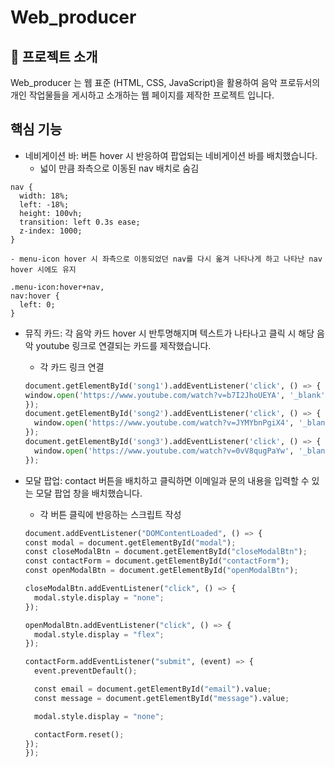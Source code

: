 # Web_producer

## 📝 프로젝트 소개

Web_producer 는 웹 표준 (HTML, CSS, JavaScript)을 활용하여 음악 프로듀서의 개인 작업물들을 게시하고 소개하는 웹 페이지를 제작한 프로젝트 입니다.

## 핵심 기능

- 네비게이션 바: 버튼 hover 시 반응하여 팝업되는 네비게이션 바를 배치했습니다.
  - 넓이 만큼 좌측으로 이동된 nav 배치로 숨김

```
nav {
  width: 18%;
  left: -18%;
  height: 100vh;
  transition: left 0.3s ease;
  z-index: 1000;
}
```

    - menu-icon hover 시 좌측으로 이동되었던 nav를 다시 옮겨 나타나게 하고 나타난 nav hover 시에도 유지

```
.menu-icon:hover+nav,
nav:hover {
  left: 0;
}
```

- 뮤직 카드: 각 음악 카드 hover 시 반투명해지며 텍스트가 나타나고 클릭 시 해당 음악 youtube 링크로 연결되는 카드를 제작했습니다.

  - 각 카드 링크 연결
  
  ```python
  document.getElementById('song1').addEventListener('click', () => {
  window.open('https://www.youtube.com/watch?v=b7I2JhoUEYA', '_blank');
  });
  document.getElementById('song2').addEventListener('click', () => {
    window.open('https://www.youtube.com/watch?v=JYMYbnPgiX4', '_blank');
  });
  document.getElementById('song3').addEventListener('click', () => {
    window.open('https://www.youtube.com/watch?v=0vV8qugPaYw', '_blank');
  });
  ```

- 모달 팝업: contact 버튼을 배치하고 클릭하면 이메일과 문의 내용을 입력할 수 있는 모달 팝업 창을 배치했습니다.

  - 각 버튼 클릭에 반응하는 스크립트 작성
  
  ```python
  document.addEventListener("DOMContentLoaded", () => {
  const modal = document.getElementById("modal");
  const closeModalBtn = document.getElementById("closeModalBtn");
  const contactForm = document.getElementById("contactForm");
  const openModalBtn = document.getElementById("openModalBtn");

  closeModalBtn.addEventListener("click", () => {
    modal.style.display = "none";
  });

  openModalBtn.addEventListener("click", () => {
    modal.style.display = "flex";
  });

  contactForm.addEventListener("submit", (event) => {
    event.preventDefault();

    const email = document.getElementById("email").value;
    const message = document.getElementById("message").value;

    modal.style.display = "none";

    contactForm.reset();
  });
  });
  ```
